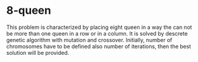 # 8-queen
This problem is characterized by placing eight queen in a way the can not be more than one queen in a row or in a column.
It is solved by descrete genetic algorithm with mutation and crossover.
Initially, number of chromosomes  have to be defined also number of iterations, then the best solution will be provided.
